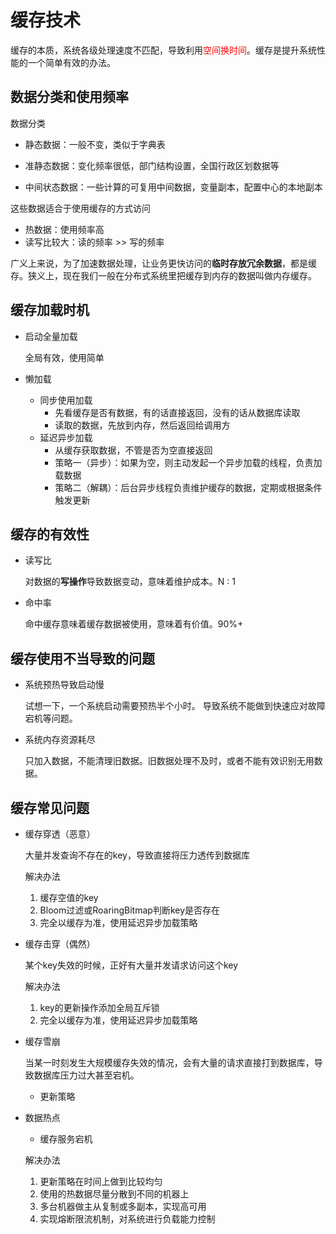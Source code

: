 # 缓存技术

缓存的本质，系统各级处理速度不匹配，导致利用<font color=red>空间换时间</font>。缓存是提升系统性能的一个简单有效的办法。



## 数据分类和使用频率

数据分类

- 静态数据：一般不变，类似于字典表 

- 准静态数据：变化频率很低，部门结构设置，全国行政区划数据等 

- 中间状态数据：一些计算的可复用中间数据，变量副本，配置中心的本地副本 



这些数据适合于使用缓存的方式访问 

- 热数据：使用频率高
- 读写比较大：读的频率 >> 写的频率

广义上来说，为了加速数据处理，让业务更快访问的**临时存放冗余数据**，都是缓存。狭义上，现在我们一般在分布式系统里把缓存到内存的数据叫做内存缓存。



## 缓存加载时机

- 启动全量加载

  全局有效，使用简单 

- 懒加载
  - 同步使用加载
    - 先看缓存是否有数据，有的话直接返回，没有的话从数据库读取 
    - 读取的数据，先放到内存，然后返回给调用方 
  - 延迟异步加载
    - 从缓存获取数据，不管是否为空直接返回
    - 策略一（异步）：如果为空，则主动发起一个异步加载的线程，负责加载数据 
    - 策略二（解耦）：后台异步线程负责维护缓存的数据，定期或根据条件触发更新



## 缓存的有效性

- 读写比

  对数据的**写操作**导致数据变动，意味着维护成本。N : 1

- 命中率

  命中缓存意味着缓存数据被使用，意味着有价值。90%+



## 缓存使用不当导致的问题

- 系统预热导致启动慢

  试想一下，一个系统启动需要预热半个小时。 导致系统不能做到快速应对故障宕机等问题。 

- 系统内存资源耗尽 

  只加入数据，不能清理旧数据。旧数据处理不及时，或者不能有效识别无用数据。




## 缓存常见问题

- 缓存穿透（恶意）

  大量并发查询不存在的key，导致直接将压力透传到数据库

  解决办法

  1. 缓存空值的key
  2. Bloom过滤或RoaringBitmap判断key是否存在
  3. 完全以缓存为准，使用延迟异步加载策略

- 缓存击穿（偶然）

  某个key失效的时候，正好有大量并发请求访问这个key

  解决办法

  1. key的更新操作添加全局互斥锁
  2. 完全以缓存为准，使用延迟异步加载策略

- 缓存雪崩

  当某一时刻发生大规模缓存失效的情况，会有大量的请求直接打到数据库，导致数据库压力过大甚至宕机。

  - 更新策略
- 数据热点
  - 缓存服务宕机
  
  解决办法
  
  1. 更新策略在时间上做到比较均匀
  2. 使用的热数据尽量分散到不同的机器上
  3. 多台机器做主从复制或多副本，实现高可用
  4. 实现熔断限流机制，对系统进行负载能力控制

